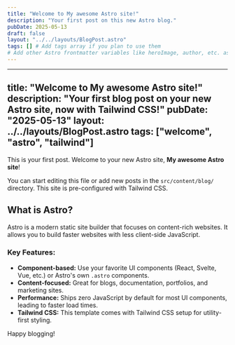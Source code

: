 ```yaml
---
title: "Welcome to My awesome Astro site!"
description: "Your first post on this new Astro blog."
pubDate: 2025-05-13
draft: false
layout: "../../layouts/BlogPost.astro"
tags: [] # Add tags array if you plan to use them
# Add other Astro frontmatter variables like heroImage, author, etc. as needed
---
```


---
title: "Welcome to My awesome Astro site!"
description: "Your first blog post on your new Astro site, now with Tailwind CSS!"
pubDate: "2025-05-13"
layout: ../../layouts/BlogPost.astro 
tags: ["welcome", "astro", "tailwind"]
---

This is your first post. Welcome to your new Astro site, **My awesome Astro site**!

You can start editing this file or add new posts in the `src/content/blog/` directory. This site is pre-configured with Tailwind CSS.

## What is Astro?

Astro is a modern static site builder that focuses on content-rich websites. It allows you to build faster websites with less client-side JavaScript.

### Key Features:

*   **Component-based:** Use your favorite UI components (React, Svelte, Vue, etc.) or Astro's own `.astro` components.
*   **Content-focused:** Great for blogs, documentation, portfolios, and marketing sites.
*   **Performance:** Ships zero JavaScript by default for most UI components, leading to faster load times.
*   **Tailwind CSS:** This template comes with Tailwind CSS setup for utility-first styling.

Happy blogging!
